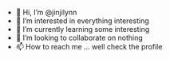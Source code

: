 - 👋 Hi, I’m @jinjilynn
- 👀 I’m interested in everything interesting
- 🌱 I’m currently learning some interesting
- 💞️ I’m looking to collaborate on nothing
- 📫 How to reach me ... well check the profile

<!---
jinjilynn/jinjilynn is a ✨ special ✨ repository because its `README.md` (this file) appears on your GitHub profile.
You can click the Preview link to take a look at your changes.
--->
